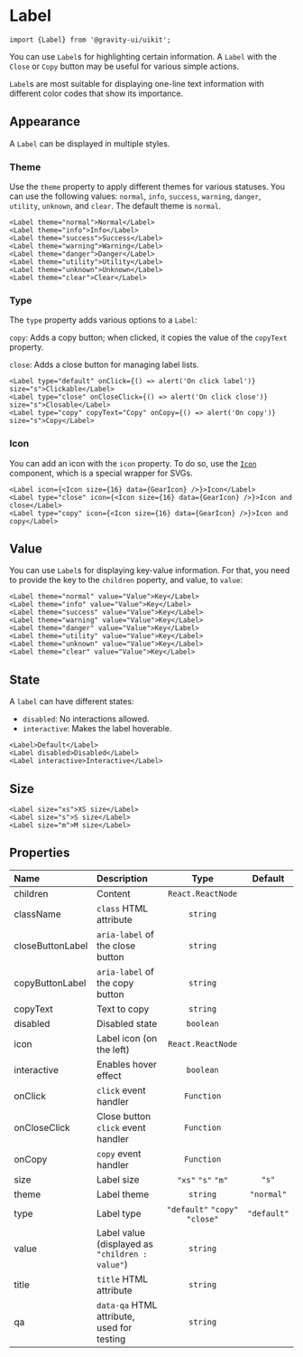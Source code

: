 <!--GITHUB_BLOCK-->

# Label

<!--/GITHUB_BLOCK-->

```tsx
import {Label} from '@gravity-ui/uikit';
```

You can use `Label`s for highlighting certain information. A `Label` with the `Close` or `Copy` button may be useful for various simple actions.

`Label`s are most suitable for displaying one-line text information with different color codes that show its importance.

## Appearance

A `Label` can be displayed in multiple styles.

### Theme

Use the `theme` property to apply different themes for various statuses. You can use the following values: `normal`, `info`, `success`, `warning`, `danger`, `utility`, `unknown`, and `clear`.
The default theme is `normal`.

<!--LANDING_BLOCK

<ExampleBlock
    code={`
<Label theme="normal">Normal</Label>
<Label theme="info">Info</Label>
<Label theme="success">Success</Label>
<Label theme="warning">Warning</Label>
<Label theme="danger">Danger</Label>
<Label theme="utility">Utility</Label>
<Label theme="unknown">Unknown</Label>
<Label theme="clear">Clear</Label>
`}
>
    <UIKit.Label theme="normal">Normal</UIKit.Label>
    <UIKit.Label theme="info">Info</UIKit.Label>
    <UIKit.Label theme="success">Success</UIKit.Label>
    <UIKit.Label theme="warning">Warning</UIKit.Label>
    <UIKit.Label theme="danger">Danger</UIKit.Label>
    <UIKit.Label theme="utility">Utility</UIKit.Label>
    <UIKit.Label theme="unknown">Unknown</UIKit.Label>
    <UIKit.Label theme="clear">Clear</UIKit.Label>
</ExampleBlock>

LANDING_BLOCK-->

<!--GITHUB_BLOCK-->

```tsx
<Label theme="normal">Normal</Label>
<Label theme="info">Info</Label>
<Label theme="success">Success</Label>
<Label theme="warning">Warning</Label>
<Label theme="danger">Danger</Label>
<Label theme="utility">Utility</Label>
<Label theme="unknown">Unknown</Label>
<Label theme="clear">Clear</Label>
```

<!--/GITHUB_BLOCK-->

### Type

The `type` property adds various options to a `Label`:

`copy`: Adds a copy button; when clicked, it copies the value of the `copyText` property.

`close`: Adds a close button for managing label lists.

<!--LANDING_BLOCK

<ExampleBlock
    code={`
<Label type="default" onClick={() => alert('On click label')} size="s">Clickable</Label>
<Label type="close" onCloseClick={() => alert('On click close')} size="s">Closable</Label>
<Label type="copy" copyText="Copy" onCopy={() => alert('On copy')} size="s">Copy</Label>
`}
>
    <UIKit.Label type="default" onClick={() => alert('On click label')} size="s">Clickable</UIKit.Label>
    <UIKit.Label type="close" onCloseClick={() => alert('On click close')} size="s">Closable</UIKit.Label>
    <UIKit.Label type="copy" copyText="Copy" onCopy={() => alert('On copy')} size="s">Copy</UIKit.Label>
</ExampleBlock>
LANDING_BLOCK-->

<!--GITHUB_BLOCK-->

```tsx
<Label type="default" onClick={() => alert('On click label')} size="s">Clickable</Label>
<Label type="close" onCloseClick={() => alert('On click close')} size="s">Closable</Label>
<Label type="copy" copyText="Copy" onCopy={() => alert('On copy')} size="s">Copy</Label>
```

<!--/GITHUB_BLOCK-->

### Icon

You can add an icon with the `icon` property. To do so, use the [`Icon`](../Icon) component, which is a special wrapper for SVGs.

<!--LANDING_BLOCK

<ExampleBlock
    code={`
<Label icon={<Icon size={16} data={GearIcon} />}>Icon</Label>
<Label type="close" icon={<Icon size={16} data={GearIcon} />}>Icon and close</Label>
<Label type="copy" icon={<Icon size={16} data={GearIcon} />}>Icon and copy</Label>
`}
>
    <UIKit.Label icon={
        <UIKit.Icon data={() => (
            <svg xmlns="http://www.w3.org/2000/svg" xmlns:xlink="http://www.w3.org/1999/xlink" width="16" height="16" class="g-icon" fill="currentColor" stroke="none" aria-hidden="true"><svg xmlns="http://www.w3.org/2000/svg" fill="none" viewBox="0 0 16 16"><path fill="currentColor" fill-rule="evenodd" d="M7.199 2H8.8a.2.2 0 0 1 .2.2c0 1.808 1.958 2.939 3.524 2.034a.199.199 0 0 1 .271.073l.802 1.388a.199.199 0 0 1-.073.272c-1.566.904-1.566 3.164 0 4.069a.199.199 0 0 1 .073.271l-.802 1.388a.199.199 0 0 1-.271.073C10.958 10.863 9 11.993 9 13.8a.2.2 0 0 1-.199.2H7.2a.199.199 0 0 1-.2-.2c0-1.808-1.958-2.938-3.524-2.034a.199.199 0 0 1-.272-.073l-.8-1.388a.199.199 0 0 1 .072-.271c1.566-.905 1.566-3.165 0-4.07a.199.199 0 0 1-.073-.271l.801-1.388a.199.199 0 0 1 .272-.073C5.042 5.138 7 4.007 7 2.2c0-.11.089-.199.199-.199ZM5.5 2.2c0-.94.76-1.7 1.699-1.7H8.8c.94 0 1.7.76 1.7 1.7a.85.85 0 0 0 1.274.735 1.699 1.699 0 0 1 2.32.622l.802 1.388c.469.813.19 1.851-.622 2.32a.85.85 0 0 0 0 1.472 1.7 1.7 0 0 1 .622 2.32l-.802 1.388a1.699 1.699 0 0 1-2.32.622.85.85 0 0 0-1.274.735c0 .939-.76 1.7-1.699 1.7H7.2a1.7 1.7 0 0 1-1.699-1.7.85.85 0 0 0-1.274-.735 1.698 1.698 0 0 1-2.32-.622l-.802-1.388a1.699 1.699 0 0 1 .622-2.32.85.85 0 0 0 0-1.471 1.699 1.699 0 0 1-.622-2.321l.801-1.388a1.699 1.699 0 0 1 2.32-.622A.85.85 0 0 0 5.5 2.2Zm4 5.8a1.5 1.5 0 1 1-3 0 1.5 1.5 0 0 1 3 0ZM11 8a3 3 0 1 1-6 0 3 3 0 0 1 6 0Z" clip-rule="evenodd"></path></svg></svg>
        )} size={16} />
    }>
        <span>Icon</span>
    </UIKit.Label>
    <UIKit.Label type="close" icon={
        <UIKit.Icon data={() => (
            <svg xmlns="http://www.w3.org/2000/svg" xmlns:xlink="http://www.w3.org/1999/xlink" width="16" height="16" class="g-icon" fill="currentColor" stroke="none" aria-hidden="true"><svg xmlns="http://www.w3.org/2000/svg" fill="none" viewBox="0 0 16 16"><path fill="currentColor" fill-rule="evenodd" d="M7.199 2H8.8a.2.2 0 0 1 .2.2c0 1.808 1.958 2.939 3.524 2.034a.199.199 0 0 1 .271.073l.802 1.388a.199.199 0 0 1-.073.272c-1.566.904-1.566 3.164 0 4.069a.199.199 0 0 1 .073.271l-.802 1.388a.199.199 0 0 1-.271.073C10.958 10.863 9 11.993 9 13.8a.2.2 0 0 1-.199.2H7.2a.199.199 0 0 1-.2-.2c0-1.808-1.958-2.938-3.524-2.034a.199.199 0 0 1-.272-.073l-.8-1.388a.199.199 0 0 1 .072-.271c1.566-.905 1.566-3.165 0-4.07a.199.199 0 0 1-.073-.271l.801-1.388a.199.199 0 0 1 .272-.073C5.042 5.138 7 4.007 7 2.2c0-.11.089-.199.199-.199ZM5.5 2.2c0-.94.76-1.7 1.699-1.7H8.8c.94 0 1.7.76 1.7 1.7a.85.85 0 0 0 1.274.735 1.699 1.699 0 0 1 2.32.622l.802 1.388c.469.813.19 1.851-.622 2.32a.85.85 0 0 0 0 1.472 1.7 1.7 0 0 1 .622 2.32l-.802 1.388a1.699 1.699 0 0 1-2.32.622.85.85 0 0 0-1.274.735c0 .939-.76 1.7-1.699 1.7H7.2a1.7 1.7 0 0 1-1.699-1.7.85.85 0 0 0-1.274-.735 1.698 1.698 0 0 1-2.32-.622l-.802-1.388a1.699 1.699 0 0 1 .622-2.32.85.85 0 0 0 0-1.471 1.699 1.699 0 0 1-.622-2.321l.801-1.388a1.699 1.699 0 0 1 2.32-.622A.85.85 0 0 0 5.5 2.2Zm4 5.8a1.5 1.5 0 1 1-3 0 1.5 1.5 0 0 1 3 0ZM11 8a3 3 0 1 1-6 0 3 3 0 0 1 6 0Z" clip-rule="evenodd"></path></svg></svg>
        )} size={16} />
    }>
        <span>Icon and close</span>
    </UIKit.Label>
    <UIKit.Label type="copy" icon={
        <UIKit.Icon data={() => (
            <svg xmlns="http://www.w3.org/2000/svg" xmlns:xlink="http://www.w3.org/1999/xlink" width="16" height="16" class="g-icon" fill="currentColor" stroke="none" aria-hidden="true"><svg xmlns="http://www.w3.org/2000/svg" fill="none" viewBox="0 0 16 16"><path fill="currentColor" fill-rule="evenodd" d="M7.199 2H8.8a.2.2 0 0 1 .2.2c0 1.808 1.958 2.939 3.524 2.034a.199.199 0 0 1 .271.073l.802 1.388a.199.199 0 0 1-.073.272c-1.566.904-1.566 3.164 0 4.069a.199.199 0 0 1 .073.271l-.802 1.388a.199.199 0 0 1-.271.073C10.958 10.863 9 11.993 9 13.8a.2.2 0 0 1-.199.2H7.2a.199.199 0 0 1-.2-.2c0-1.808-1.958-2.938-3.524-2.034a.199.199 0 0 1-.272-.073l-.8-1.388a.199.199 0 0 1 .072-.271c1.566-.905 1.566-3.165 0-4.07a.199.199 0 0 1-.073-.271l.801-1.388a.199.199 0 0 1 .272-.073C5.042 5.138 7 4.007 7 2.2c0-.11.089-.199.199-.199ZM5.5 2.2c0-.94.76-1.7 1.699-1.7H8.8c.94 0 1.7.76 1.7 1.7a.85.85 0 0 0 1.274.735 1.699 1.699 0 0 1 2.32.622l.802 1.388c.469.813.19 1.851-.622 2.32a.85.85 0 0 0 0 1.472 1.7 1.7 0 0 1 .622 2.32l-.802 1.388a1.699 1.699 0 0 1-2.32.622.85.85 0 0 0-1.274.735c0 .939-.76 1.7-1.699 1.7H7.2a1.7 1.7 0 0 1-1.699-1.7.85.85 0 0 0-1.274-.735 1.698 1.698 0 0 1-2.32-.622l-.802-1.388a1.699 1.699 0 0 1 .622-2.32.85.85 0 0 0 0-1.471 1.699 1.699 0 0 1-.622-2.321l.801-1.388a1.699 1.699 0 0 1 2.32-.622A.85.85 0 0 0 5.5 2.2Zm4 5.8a1.5 1.5 0 1 1-3 0 1.5 1.5 0 0 1 3 0ZM11 8a3 3 0 1 1-6 0 3 3 0 0 1 6 0Z" clip-rule="evenodd"></path></svg></svg>
        )} size={16} />
    }>
        <span>Icon and copy</span>
    </UIKit.Label>
</ExampleBlock>

LANDING_BLOCK-->

<!--GITHUB_BLOCK-->

```tsx
<Label icon={<Icon size={16} data={GearIcon} />}>Icon</Label>
<Label type="close" icon={<Icon size={16} data={GearIcon} />}>Icon and close</Label>
<Label type="copy" icon={<Icon size={16} data={GearIcon} />}>Icon and copy</Label>
```

<!--/GITHUB_BLOCK-->

## Value

You can use `Label`s for displaying key-value information. For that, you need to provide the key to the `children` poperty, and value, to `value`:

<!--LANDING_BLOCK

<ExampleBlock
    code={`
<Label theme="normal" value="Value">Key</Label>
<Label theme="info" value="Value">Key</Label>
<Label theme="success" value="Value">Key</Label>
<Label theme="warning" value="Value">Key</Label>
<Label theme="danger" value="Value">Key</Label>
<Label theme="utility" value="Value">Key</Label>
<Label theme="unknown" value="Value">Key</Label>
<Label theme="clear" value="Value">Key</Label>
`}
>
    <UIKit.Label theme="normal" value="Value">Key</UIKit.Label>
    <UIKit.Label theme="info" value="Value">Key</UIKit.Label>
    <UIKit.Label theme="success" value="Value">Key</UIKit.Label>
    <UIKit.Label theme="warning" value="Value">Key</UIKit.Label>
    <UIKit.Label theme="danger" value="Value">Key</UIKit.Label>
    <UIKit.Label theme="utility" value="Value">Key</UIKit.Label>
    <UIKit.Label theme="unknown" value="Value">Key</UIKit.Label>
    <UIKit.Label theme="clear" value="Value">Key</UIKit.Label>
</ExampleBlock>

LANDING_BLOCK-->

<!--GITHUB_BLOCK-->

```tsx
<Label theme="normal" value="Value">Key</Label>
<Label theme="info" value="Value">Key</Label>
<Label theme="success" value="Value">Key</Label>
<Label theme="warning" value="Value">Key</Label>
<Label theme="danger" value="Value">Key</Label>
<Label theme="utility" value="Value">Key</Label>
<Label theme="unknown" value="Value">Key</Label>
<Label theme="clear" value="Value">Key</Label>
```

<!--/GITHUB_BLOCK-->

## State

A `label` can have different states:

- `disabled`: No interactions allowed.
- `interactive`: Makes the label hoverable.

<!--LANDING_BLOCK

<ExampleBlock
    code={`
<Label>Default</Label>
<Label disabled>Disabled</Label>
<Label interactive>Interactive</Label>
`}
>
    <UIKit.Label>Default</UIKit.Label>
    <UIKit.Label disabled>Disabled</UIKit.Label>
    <UIKit.Label interactive>Interactive</UIKit.Label>
</ExampleBlock>

LANDING_BLOCK-->

<!--GITHUB_BLOCK-->

```tsx
<Label>Default</Label>
<Label disabled>Disabled</Label>
<Label interactive>Interactive</Label>
```

<!--/GITHUB_BLOCK-->

## Size

<!--LANDING_BLOCK

<ExampleBlock
    code={`
<Label size="xs">XS size</Label>
<Label size="s">S size</Label>
<Label size="m">M size</Label>
`}
>
    <UIKit.Label size="xs">XS size</UIKit.Label>
    <UIKit.Label size="s">S size</UIKit.Label>
    <UIKit.Label size="m">M size</UIKit.Label>
</ExampleBlock>

LANDING_BLOCK-->

<!--GITHUB_BLOCK-->

```tsx
<Label size="xs">XS size</Label>
<Label size="s">S size</Label>
<Label size="m">M size</Label>
```

<!--/GITHUB_BLOCK-->

## Properties

| Name             | Description                                     |              Type              |   Default   |
| :--------------- | :---------------------------------------------- | :----------------------------: | :---------: |
| children         | Content                                         |       `React.ReactNode`        |             |
| className        | `class` HTML attribute                          |            `string`            |             |
| closeButtonLabel | `aria-label` of the close button                |            `string`            |             |
| copyButtonLabel  | `aria-label` of the copy button                 |            `string`            |             |
| copyText         | Text to copy                                    |            `string`            |             |
| disabled         | Disabled state                                  |           `boolean`            |             |
| icon             | Label icon (on the left)                        |       `React.ReactNode`        |             |
| interactive      | Enables hover effect                            |           `boolean`            |             |
| onClick          | `click` event handler                           |           `Function`           |             |
| onCloseClick     | Close button `click` event handler              |           `Function`           |             |
| onCopy           | `copy` event handler                            |           `Function`           |             |
| size             | Label size                                      |       `"xs"` `"s"` `"m"`       |    `"s"`    |
| theme            | Label theme                                     |            `string`            | `"normal"`  |
| type             | Label type                                      | `"default"` `"copy"` `"close"` | `"default"` |
| value            | Label value (displayed as `"children : value"`) |            `string`            |             |
| title            | `title` HTML attribute                          |            `string`            |             |
| qa               | `data-qa` HTML attribute, used for testing      |            `string`            |             |
